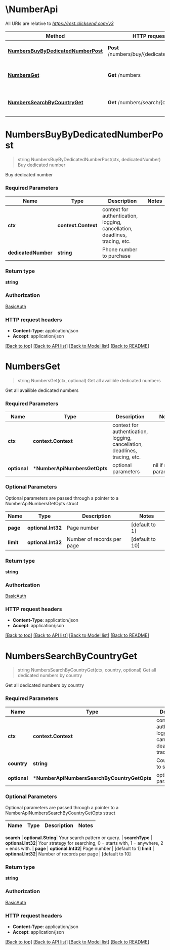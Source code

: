 # \NumberApi

All URIs are relative to *https://rest.clicksend.com/v3*

Method | HTTP request | Description
------------- | ------------- | -------------
[**NumbersBuyByDedicatedNumberPost**](NumberApi.md#NumbersBuyByDedicatedNumberPost) | **Post** /numbers/buy/{dedicated_number} | Buy dedicated number
[**NumbersGet**](NumberApi.md#NumbersGet) | **Get** /numbers | Get all availible dedicated numbers
[**NumbersSearchByCountryGet**](NumberApi.md#NumbersSearchByCountryGet) | **Get** /numbers/search/{country} | Get all dedicated numbers by country


# **NumbersBuyByDedicatedNumberPost**
> string NumbersBuyByDedicatedNumberPost(ctx, dedicatedNumber)
Buy dedicated number

Buy dedicated number

### Required Parameters

Name | Type | Description  | Notes
------------- | ------------- | ------------- | -------------
 **ctx** | **context.Context** | context for authentication, logging, cancellation, deadlines, tracing, etc.
  **dedicatedNumber** | **string**| Phone number to purchase | 

### Return type

**string**

### Authorization

[BasicAuth](../README.md#BasicAuth)

### HTTP request headers

 - **Content-Type**: application/json
 - **Accept**: application/json

[[Back to top]](#) [[Back to API list]](../README.md#documentation-for-api-endpoints) [[Back to Model list]](../README.md#documentation-for-models) [[Back to README]](../README.md)

# **NumbersGet**
> string NumbersGet(ctx, optional)
Get all availible dedicated numbers

Get all availible dedicated numbers

### Required Parameters

Name | Type | Description  | Notes
------------- | ------------- | ------------- | -------------
 **ctx** | **context.Context** | context for authentication, logging, cancellation, deadlines, tracing, etc.
 **optional** | ***NumberApiNumbersGetOpts** | optional parameters | nil if no parameters

### Optional Parameters
Optional parameters are passed through a pointer to a NumberApiNumbersGetOpts struct

Name | Type | Description  | Notes
------------- | ------------- | ------------- | -------------
 **page** | **optional.Int32**| Page number | [default to 1]
 **limit** | **optional.Int32**| Number of records per page | [default to 10]

### Return type

**string**

### Authorization

[BasicAuth](../README.md#BasicAuth)

### HTTP request headers

 - **Content-Type**: application/json
 - **Accept**: application/json

[[Back to top]](#) [[Back to API list]](../README.md#documentation-for-api-endpoints) [[Back to Model list]](../README.md#documentation-for-models) [[Back to README]](../README.md)

# **NumbersSearchByCountryGet**
> string NumbersSearchByCountryGet(ctx, country, optional)
Get all dedicated numbers by country

Get all dedicated numbers by country

### Required Parameters

Name | Type | Description  | Notes
------------- | ------------- | ------------- | -------------
 **ctx** | **context.Context** | context for authentication, logging, cancellation, deadlines, tracing, etc.
  **country** | **string**| Country code to search | 
 **optional** | ***NumberApiNumbersSearchByCountryGetOpts** | optional parameters | nil if no parameters

### Optional Parameters
Optional parameters are passed through a pointer to a NumberApiNumbersSearchByCountryGetOpts struct

Name | Type | Description  | Notes
------------- | ------------- | ------------- | -------------

 **search** | **optional.String**| Your search pattern or query. | 
 **searchType** | **optional.Int32**| Your strategy for searching, 0 &#x3D; starts with, 1 &#x3D; anywhere, 2 &#x3D; ends with. | 
 **page** | **optional.Int32**| Page number | [default to 1]
 **limit** | **optional.Int32**| Number of records per page | [default to 10]

### Return type

**string**

### Authorization

[BasicAuth](../README.md#BasicAuth)

### HTTP request headers

 - **Content-Type**: application/json
 - **Accept**: application/json

[[Back to top]](#) [[Back to API list]](../README.md#documentation-for-api-endpoints) [[Back to Model list]](../README.md#documentation-for-models) [[Back to README]](../README.md)

